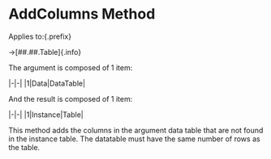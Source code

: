 # AddColumns Method

Applies to:{.prefix}

→[##.##.Table]{.info}

The argument is composed of 1 item:

|-|-|
|1|Data|DataTable|

And the result is composed of 1 item:

|-|-|
|1|Instance|Table|

This method adds the columns in the argument data table that are not found in the instance table.
The datatable must have the same number of rows as the table.

